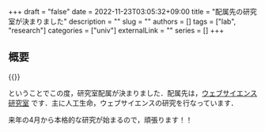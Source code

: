 +++
draft = "false"
date = 2022-11-23T03:05:32+09:00
title = "配属先の研究室が決まりました"
description = ""
slug = ""
authors = []
tags = ["lab", "research"]
categories = ["univ"]
externalLink = ""
series = []
+++

## 概要

{{<tweet id="1594897823975190529" user="Junya_Tsukuba" >}}

ということでこの度，研究室配属が決まりました．配属先は，[ウェブサイエンス研究室](https://websci.cs.tsukuba.ac.jp) です．主に人工生命，ウェブサイエンスの研究を行なっています．

来年の4月から本格的な研究が始まるので，頑張ります！！
